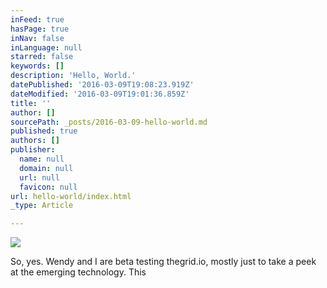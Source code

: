 ```yaml
---
inFeed: true
hasPage: true
inNav: false
inLanguage: null
starred: false
keywords: []
description: 'Hello, World.'
datePublished: '2016-03-09T19:08:23.919Z'
dateModified: '2016-03-09T19:01:36.859Z'
title: ''
author: []
sourcePath: _posts/2016-03-09-hello-world.md
published: true
authors: []
publisher:
  name: null
  domain: null
  url: null
  favicon: null
url: hello-world/index.html
_type: Article

---
```

![](https://the-grid-user-content.s3-us-west-2.amazonaws.com/b8de99a9-3b7a-4251-919b-8619578782cc.jpg)

So, yes.  Wendy and I are beta testing thegrid.io, mostly just to take a peek at the emerging technology.  This